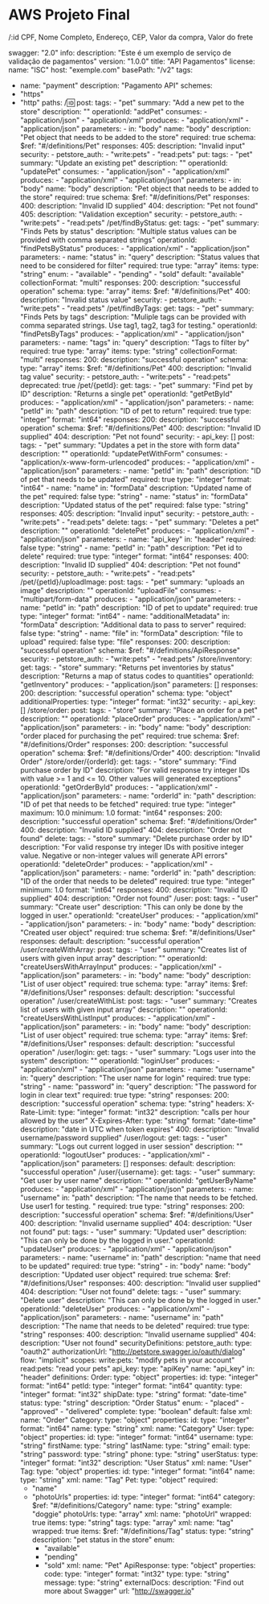 # AWS Projeto Final

/:id
    CPF, Nome Completo, Endereço, CEP, Valor da compra, Valor do frete


swagger: "2.0"
info:
  description: "Este é um exemplo de serviço de validação de pagamentos"
  version: "1.0.0"
  title: "API Pagamentos"
  license:
    name: "ISC"
host: "exemple.com"
basePath: "/v2"
tags:
- name: "payment"
  description: "Pagamento API"
schemes:
- "https"
- "http"
paths:
  /:id:
    post:
      tags:
      - "pet"
      summary: "Add a new pet to the store"
      description: ""
      operationId: "addPet"
      consumes:
      - "application/json"
      - "application/xml"
      produces:
      - "application/xml"
      - "application/json"
      parameters:
      - in: "body"
        name: "body"
        description: "Pet object that needs to be added to the store"
        required: true
        schema:
          $ref: "#/definitions/Pet"
      responses:
        405:
          description: "Invalid input"
      security:
      - petstore_auth:
        - "write:pets"
        - "read:pets"
    put:
      tags:
      - "pet"
      summary: "Update an existing pet"
      description: ""
      operationId: "updatePet"
      consumes:
      - "application/json"
      - "application/xml"
      produces:
      - "application/xml"
      - "application/json"
      parameters:
      - in: "body"
        name: "body"
        description: "Pet object that needs to be added to the store"
        required: true
        schema:
          $ref: "#/definitions/Pet"
      responses:
        400:
          description: "Invalid ID supplied"
        404:
          description: "Pet not found"
        405:
          description: "Validation exception"
      security:
      - petstore_auth:
        - "write:pets"
        - "read:pets"
  /pet/findByStatus:
    get:
      tags:
      - "pet"
      summary: "Finds Pets by status"
      description: "Multiple status values can be provided with comma separated strings"
      operationId: "findPetsByStatus"
      produces:
      - "application/xml"
      - "application/json"
      parameters:
      - name: "status"
        in: "query"
        description: "Status values that need to be considered for filter"
        required: true
        type: "array"
        items:
          type: "string"
          enum:
          - "available"
          - "pending"
          - "sold"
          default: "available"
        collectionFormat: "multi"
      responses:
        200:
          description: "successful operation"
          schema:
            type: "array"
            items:
              $ref: "#/definitions/Pet"
        400:
          description: "Invalid status value"
      security:
      - petstore_auth:
        - "write:pets"
        - "read:pets"
  /pet/findByTags:
    get:
      tags:
      - "pet"
      summary: "Finds Pets by tags"
      description: "Muliple tags can be provided with comma separated strings. Use         tag1, tag2, tag3 for testing."
      operationId: "findPetsByTags"
      produces:
      - "application/xml"
      - "application/json"
      parameters:
      - name: "tags"
        in: "query"
        description: "Tags to filter by"
        required: true
        type: "array"
        items:
          type: "string"
        collectionFormat: "multi"
      responses:
        200:
          description: "successful operation"
          schema:
            type: "array"
            items:
              $ref: "#/definitions/Pet"
        400:
          description: "Invalid tag value"
      security:
      - petstore_auth:
        - "write:pets"
        - "read:pets"
      deprecated: true
  /pet/{petId}:
    get:
      tags:
      - "pet"
      summary: "Find pet by ID"
      description: "Returns a single pet"
      operationId: "getPetById"
      produces:
      - "application/xml"
      - "application/json"
      parameters:
      - name: "petId"
        in: "path"
        description: "ID of pet to return"
        required: true
        type: "integer"
        format: "int64"
      responses:
        200:
          description: "successful operation"
          schema:
            $ref: "#/definitions/Pet"
        400:
          description: "Invalid ID supplied"
        404:
          description: "Pet not found"
      security:
      - api_key: []
    post:
      tags:
      - "pet"
      summary: "Updates a pet in the store with form data"
      description: ""
      operationId: "updatePetWithForm"
      consumes:
      - "application/x-www-form-urlencoded"
      produces:
      - "application/xml"
      - "application/json"
      parameters:
      - name: "petId"
        in: "path"
        description: "ID of pet that needs to be updated"
        required: true
        type: "integer"
        format: "int64"
      - name: "name"
        in: "formData"
        description: "Updated name of the pet"
        required: false
        type: "string"
      - name: "status"
        in: "formData"
        description: "Updated status of the pet"
        required: false
        type: "string"
      responses:
        405:
          description: "Invalid input"
      security:
      - petstore_auth:
        - "write:pets"
        - "read:pets"
    delete:
      tags:
      - "pet"
      summary: "Deletes a pet"
      description: ""
      operationId: "deletePet"
      produces:
      - "application/xml"
      - "application/json"
      parameters:
      - name: "api_key"
        in: "header"
        required: false
        type: "string"
      - name: "petId"
        in: "path"
        description: "Pet id to delete"
        required: true
        type: "integer"
        format: "int64"
      responses:
        400:
          description: "Invalid ID supplied"
        404:
          description: "Pet not found"
      security:
      - petstore_auth:
        - "write:pets"
        - "read:pets"
  /pet/{petId}/uploadImage:
    post:
      tags:
      - "pet"
      summary: "uploads an image"
      description: ""
      operationId: "uploadFile"
      consumes:
      - "multipart/form-data"
      produces:
      - "application/json"
      parameters:
      - name: "petId"
        in: "path"
        description: "ID of pet to update"
        required: true
        type: "integer"
        format: "int64"
      - name: "additionalMetadata"
        in: "formData"
        description: "Additional data to pass to server"
        required: false
        type: "string"
      - name: "file"
        in: "formData"
        description: "file to upload"
        required: false
        type: "file"
      responses:
        200:
          description: "successful operation"
          schema:
            $ref: "#/definitions/ApiResponse"
      security:
      - petstore_auth:
        - "write:pets"
        - "read:pets"
  /store/inventory:
    get:
      tags:
      - "store"
      summary: "Returns pet inventories by status"
      description: "Returns a map of status codes to quantities"
      operationId: "getInventory"
      produces:
      - "application/json"
      parameters: []
      responses:
        200:
          description: "successful operation"
          schema:
            type: "object"
            additionalProperties:
              type: "integer"
              format: "int32"
      security:
      - api_key: []
  /store/order:
    post:
      tags:
      - "store"
      summary: "Place an order for a pet"
      description: ""
      operationId: "placeOrder"
      produces:
      - "application/xml"
      - "application/json"
      parameters:
      - in: "body"
        name: "body"
        description: "order placed for purchasing the pet"
        required: true
        schema:
          $ref: "#/definitions/Order"
      responses:
        200:
          description: "successful operation"
          schema:
            $ref: "#/definitions/Order"
        400:
          description: "Invalid Order"
  /store/order/{orderId}:
    get:
      tags:
      - "store"
      summary: "Find purchase order by ID"
      description: "For valid response try integer IDs with value >= 1 and <= 10.         Other values will generated exceptions"
      operationId: "getOrderById"
      produces:
      - "application/xml"
      - "application/json"
      parameters:
      - name: "orderId"
        in: "path"
        description: "ID of pet that needs to be fetched"
        required: true
        type: "integer"
        maximum: 10.0
        minimum: 1.0
        format: "int64"
      responses:
        200:
          description: "successful operation"
          schema:
            $ref: "#/definitions/Order"
        400:
          description: "Invalid ID supplied"
        404:
          description: "Order not found"
    delete:
      tags:
      - "store"
      summary: "Delete purchase order by ID"
      description: "For valid response try integer IDs with positive integer value.         Negative or non-integer values will generate API errors"
      operationId: "deleteOrder"
      produces:
      - "application/xml"
      - "application/json"
      parameters:
      - name: "orderId"
        in: "path"
        description: "ID of the order that needs to be deleted"
        required: true
        type: "integer"
        minimum: 1.0
        format: "int64"
      responses:
        400:
          description: "Invalid ID supplied"
        404:
          description: "Order not found"
  /user:
    post:
      tags:
      - "user"
      summary: "Create user"
      description: "This can only be done by the logged in user."
      operationId: "createUser"
      produces:
      - "application/xml"
      - "application/json"
      parameters:
      - in: "body"
        name: "body"
        description: "Created user object"
        required: true
        schema:
          $ref: "#/definitions/User"
      responses:
        default:
          description: "successful operation"
  /user/createWithArray:
    post:
      tags:
      - "user"
      summary: "Creates list of users with given input array"
      description: ""
      operationId: "createUsersWithArrayInput"
      produces:
      - "application/xml"
      - "application/json"
      parameters:
      - in: "body"
        name: "body"
        description: "List of user object"
        required: true
        schema:
          type: "array"
          items:
            $ref: "#/definitions/User"
      responses:
        default:
          description: "successful operation"
  /user/createWithList:
    post:
      tags:
      - "user"
      summary: "Creates list of users with given input array"
      description: ""
      operationId: "createUsersWithListInput"
      produces:
      - "application/xml"
      - "application/json"
      parameters:
      - in: "body"
        name: "body"
        description: "List of user object"
        required: true
        schema:
          type: "array"
          items:
            $ref: "#/definitions/User"
      responses:
        default:
          description: "successful operation"
  /user/login:
    get:
      tags:
      - "user"
      summary: "Logs user into the system"
      description: ""
      operationId: "loginUser"
      produces:
      - "application/xml"
      - "application/json"
      parameters:
      - name: "username"
        in: "query"
        description: "The user name for login"
        required: true
        type: "string"
      - name: "password"
        in: "query"
        description: "The password for login in clear text"
        required: true
        type: "string"
      responses:
        200:
          description: "successful operation"
          schema:
            type: "string"
          headers:
            X-Rate-Limit:
              type: "integer"
              format: "int32"
              description: "calls per hour allowed by the user"
            X-Expires-After:
              type: "string"
              format: "date-time"
              description: "date in UTC when token expires"
        400:
          description: "Invalid username/password supplied"
  /user/logout:
    get:
      tags:
      - "user"
      summary: "Logs out current logged in user session"
      description: ""
      operationId: "logoutUser"
      produces:
      - "application/xml"
      - "application/json"
      parameters: []
      responses:
        default:
          description: "successful operation"
  /user/{username}:
    get:
      tags:
      - "user"
      summary: "Get user by user name"
      description: ""
      operationId: "getUserByName"
      produces:
      - "application/xml"
      - "application/json"
      parameters:
      - name: "username"
        in: "path"
        description: "The name that needs to be fetched. Use user1 for testing. "
        required: true
        type: "string"
      responses:
        200:
          description: "successful operation"
          schema:
            $ref: "#/definitions/User"
        400:
          description: "Invalid username supplied"
        404:
          description: "User not found"
    put:
      tags:
      - "user"
      summary: "Updated user"
      description: "This can only be done by the logged in user."
      operationId: "updateUser"
      produces:
      - "application/xml"
      - "application/json"
      parameters:
      - name: "username"
        in: "path"
        description: "name that need to be updated"
        required: true
        type: "string"
      - in: "body"
        name: "body"
        description: "Updated user object"
        required: true
        schema:
          $ref: "#/definitions/User"
      responses:
        400:
          description: "Invalid user supplied"
        404:
          description: "User not found"
    delete:
      tags:
      - "user"
      summary: "Delete user"
      description: "This can only be done by the logged in user."
      operationId: "deleteUser"
      produces:
      - "application/xml"
      - "application/json"
      parameters:
      - name: "username"
        in: "path"
        description: "The name that needs to be deleted"
        required: true
        type: "string"
      responses:
        400:
          description: "Invalid username supplied"
        404:
          description: "User not found"
securityDefinitions:
  petstore_auth:
    type: "oauth2"
    authorizationUrl: "http://petstore.swagger.io/oauth/dialog"
    flow: "implicit"
    scopes:
      write:pets: "modify pets in your account"
      read:pets: "read your pets"
  api_key:
    type: "apiKey"
    name: "api_key"
    in: "header"
definitions:
  Order:
    type: "object"
    properties:
      id:
        type: "integer"
        format: "int64"
      petId:
        type: "integer"
        format: "int64"
      quantity:
        type: "integer"
        format: "int32"
      shipDate:
        type: "string"
        format: "date-time"
      status:
        type: "string"
        description: "Order Status"
        enum:
        - "placed"
        - "approved"
        - "delivered"
      complete:
        type: "boolean"
        default: false
    xml:
      name: "Order"
  Category:
    type: "object"
    properties:
      id:
        type: "integer"
        format: "int64"
      name:
        type: "string"
    xml:
      name: "Category"
  User:
    type: "object"
    properties:
      id:
        type: "integer"
        format: "int64"
      username:
        type: "string"
      firstName:
        type: "string"
      lastName:
        type: "string"
      email:
        type: "string"
      password:
        type: "string"
      phone:
        type: "string"
      userStatus:
        type: "integer"
        format: "int32"
        description: "User Status"
    xml:
      name: "User"
  Tag:
    type: "object"
    properties:
      id:
        type: "integer"
        format: "int64"
      name:
        type: "string"
    xml:
      name: "Tag"
  Pet:
    type: "object"
    required:
    - "name"
    - "photoUrls"
    properties:
      id:
        type: "integer"
        format: "int64"
      category:
        $ref: "#/definitions/Category"
      name:
        type: "string"
        example: "doggie"
      photoUrls:
        type: "array"
        xml:
          name: "photoUrl"
          wrapped: true
        items:
          type: "string"
      tags:
        type: "array"
        xml:
          name: "tag"
          wrapped: true
        items:
          $ref: "#/definitions/Tag"
      status:
        type: "string"
        description: "pet status in the store"
        enum:
        - "available"
        - "pending"
        - "sold"
    xml:
      name: "Pet"
  ApiResponse:
    type: "object"
    properties:
      code:
        type: "integer"
        format: "int32"
      type:
        type: "string"
      message:
        type: "string"
externalDocs:
  description: "Find out more about Swagger"
  url: "http://swagger.io"